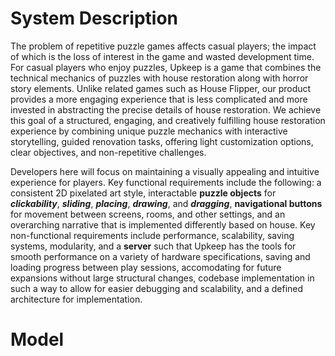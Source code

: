 # System Description #
The problem of repetitive puzzle games affects casual players; the impact of which is the loss of interest in the game and wasted development time. For casual players who enjoy puzzles, Upkeep is a game that combines the technical mechanics of puzzles with house restoration along with horror story elements. Unlike related games such as House Flipper, our product provides a more engaging experience that is less complicated and more invested in abstracting the precise details of house restoration. We achieve this goal of a structured, engaging, and creatively fulfilling house restoration experience by combining unique puzzle mechanics with interactive storytelling, guided renovation tasks, offering light customization options, clear objectives, and non-repetitive challenges.

Developers here will focus on maintaining a visually appealing and intuitive experience for players. Key functional requirements include the following: a consistent 2D pixelated art style, interactable **puzzle objects** for ***clickability***, ***sliding***, ***placing***, ***drawing***, and ***dragging***, **navigational buttons** for movement between screens, rooms, and other settings, and an overarching narrative that is implemented differently based on house. Key non-functional requirements include performance, scalability, saving systems, modularity, and a **server** such that Upkeep has the tools for smooth performance on a variety of hardware specifications, saving and loading progress between play sessions, accomodating for future expansions without large structural changes, codebase implementation in such a way to allow for easier debugging and scalability, and a defined architecture for implementation.

# Model # 

